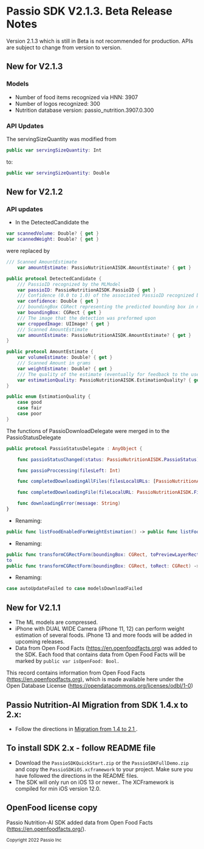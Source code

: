 # Passio SDK V2.1.3. Beta Release Notes

Version 2.1.3 which is still in Beta is not recommended for production. APIs are subject to change from version to version.

## New for V2.1.3

### Models

* Number of food items recognized via HNN: 3907
* Number of logos recognized: 300
* Nutrition database version: passio_nutrition.3907.0.300

### API Updates
The servingSizeQuantity was modified from 
```swift
public var servingSizeQuantity: Int
```
to:
```swift
public var servingSizeQuantity: Double
```

## New for V2.1.2

### API updates 

* In the  DetectedCandidate the 
```swift 
var scannedVolume: Double? { get }
var scannedWeight: Double? { get }
```
were replaced by 
```swift 
/// Scanned AmountEstimate
    var amountEstimate: PassioNutritionAISDK.AmountEstimate? { get }
```

```swift
public protocol DetectedCandidate {
    /// PassioID recognized by the MLModel
    var passioID: PassioNutritionAISDK.PassioID { get }
    /// Confidence (0.0 to 1.0) of the associated PassioID recognized by the MLModel
    var confidence: Double { get }
    /// boundingBox CGRect representing the predicted bounding box in normalized coordinates.
    var boundingBox: CGRect { get }
    /// The image that the detection was preformed upon
    var croppedImage: UIImage? { get }
    /// Scanned AmountEstimate
    var amountEstimate: PassioNutritionAISDK.AmountEstimate? { get }
}
```

```swift
public protocol AmountEstimate {
    var volumeEstimate: Double? { get }
    /// Scanned Amount in grams
    var weightEstimate: Double? { get }
    /// The quality of the estimate (eventually for feedback to the user or SDK-based app developer)
    var estimationQuality: PassioNutritionAISDK.EstimationQuality? { get }
}
```

```swift 
public enum EstimationQuality {
    case good
    case fair
    case poor
}
```

The functions of PassioDownloadDelegate were merged in to the PassioStatusDelegate
```swift
public protocol PassioStatusDelegate : AnyObject {

    func passioStatusChanged(status: PassioNutritionAISDK.PassioStatus)

    func passioProccessing(filesLeft: Int)

    func completedDownloadingAllFiles(filesLocalURLs: [PassioNutritionAISDK.FileLocalURL])

    func completedDownloadingFile(fileLocalURL: PassioNutritionAISDK.FileLocalURL, filesLeft: Int)

    func downloadingError(message: String)
}
```

* Renaming:
```swift
public func listFoodEnabledForWeightEstimation() -> public func listFoodEnabledForAmountEstimation()
```
* Renaming:
```swift
public func transformCGRectForm(boundingBox: CGRect, toPreviewLayerRect preview: CGRect) -> CGRect 
to
public func transformCGRectForm(boundingBox: CGRect, toRect: CGRect) -> CGRect
```
* Renaming:
```swift
case autoUpdateFailed to case modelsDownloadFailed
``` 


## New for V2.1.1
* The ML models are compressed. 
* iPhone with DUAL WIDE Camera (iPhone 11, 12) can perform weight estimation of several foods. iPhone 13 and more foods will be added in upcoming releases.
* Data from Open Food Facts (https://en.openfoodfacts.org) was added to the SDK. Each food that contains data from Open Food Facts will be marked by ```public var isOpenFood: Bool.```

This record contains information from Open Food Facts (https://en.openfoodfacts.org), which is made available here under the Open Database License (https://opendatacommons.org/licenses/odbl/1-0)

##  Passio Nutrition-AI Migration from SDK 1.4.x to 2.x:
* Follow the directions in [Migration from 1.4 to 2.1 ](./Migration1.4to2.1.md). 

## To install SDK 2.x - follow README file

* Download the ```PassioSDKQuickStart.zip``` or the ```PassioSDKFullDemo.zip``` and copy the ```PassioSDKiOS.xcframework``` to your project. Make sure you have followed the directions in the README files.
* The SDK will only run on iOS 13 or newer.. The XCFramework is compiled for min iOS version 12.0.

## OpenFood  license copy
Passio Nutrition-AI SDK added data from Open Food Facts (https://en.openfoodfacts.org/).

<sup>Copyright 2022 Passio Inc</sup>